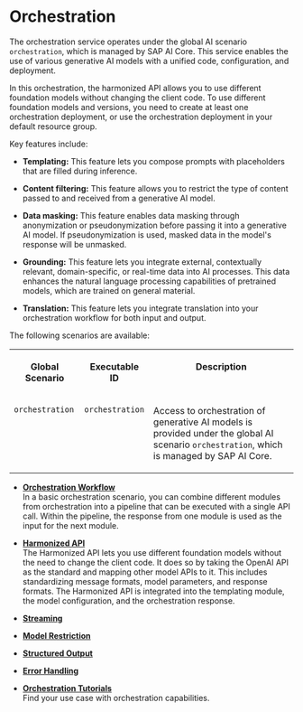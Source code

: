 <!-- loio8d022355037643cebf775cd3bf662cc5 -->

# Orchestration

The orchestration service operates under the global AI scenario `orchestration`, which is managed by SAP AI Core. This service enables the use of various generative AI models with a unified code, configuration, and deployment.

In this orchestration, the harmonized API allows you to use different foundation models without changing the client code. To use different foundation models and versions, you need to create at least one orchestration deployment, or use the orchestration deployment in your default resource group.

Key features include:

-   **Templating:** This feature lets you compose prompts with placeholders that are filled during inference.

-   **Content filtering:** This feature allows you to restrict the type of content passed to and received from a generative AI model.

-   **Data masking:** This feature enables data masking through anonymization or pseudonymization before passing it into a generative AI model. If pseudonymization is used, masked data in the model's response will be unmasked.

-   **Grounding:** This feature lets you integrate external, contextually relevant, domain-specific, or real-time data into AI processes. This data enhances the natural language processing capabilities of pretrained models, which are trained on general material.

-   **Translation:** This feature lets you integrate translation into your orchestration workflow for both input and output.


The following scenarios are available:


<table>
<tr>
<th valign="top">

Global Scenario

</th>
<th valign="top">

Executable ID

</th>
<th valign="top">

Description

</th>
</tr>
<tr>
<td valign="top">

`orchestration`

</td>
<td valign="top">

`orchestration`

</td>
<td valign="top">

Access to orchestration of generative AI models is provided under the global AI scenario `orchestration`, which is managed by SAP AI Core.

</td>
</tr>
</table>

-   **[Orchestration Workflow](orchestration-workflow-b233648.md "In a basic orchestration scenario, you can combine different modules from orchestration into a pipeline that can be executed with a single
		API call. Within the pipeline, the response from one module is used as the input for the next module.")**  
In a basic orchestration scenario, you can combine different modules from orchestration into a pipeline that can be executed with a single API call. Within the pipeline, the response from one module is used as the input for the next module.
-   **[Harmonized API](harmonized-api-e99365f.md "The Harmonized API lets you use different foundation models without the need to change
    the client code. It does so by taking the OpenAI API as the standard and mapping other model
    APIs to it. This includes standardizing message formats, model parameters, and response formats.
    The Harmonized API is integrated into the templating module, the model configuration, and the
    orchestration response.")**  
The Harmonized API lets you use different foundation models without the need to change the client code. It does so by taking the OpenAI API as the standard and mapping other model APIs to it. This includes standardizing message formats, model parameters, and response formats. The Harmonized API is integrated into the templating module, the model configuration, and the orchestration response.
-   **[Streaming](streaming-3340907.md "")**  

-   **[Model Restriction](model-restriction-4d499ee.md "")**  

-   **[Structured Output](structured-output-550409d.md "")**  

-   **[Error Handling](error-handling-7597e89.md "")**  

-   **[Orchestration Tutorials](orchestration-tutorials-d051b35.md "Find your use case with orchestration capabilities.")**  
Find your use case with orchestration capabilities.

